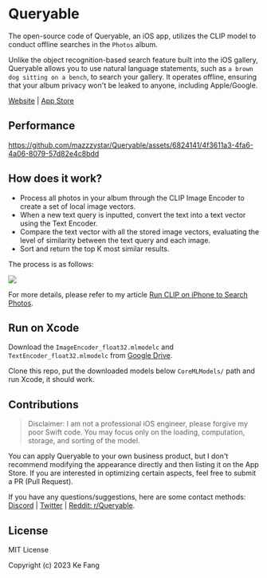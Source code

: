 # Queryable
The open-source code of Queryable, an iOS app, utilizes the CLIP model to conduct offline searches in the `Photos` album.

Unlike the object recognition-based search feature built into the iOS gallery, Queryable allows you to use natural language statements, such as `a brown dog sitting on a bench`, to search your gallery. It operates offline, ensuring that your album privacy won't be leaked to anyone, including Apple/Google.

[Website](https://queryable.app/) | [App Store](https://apps.apple.com/us/app/queryable-find-photo-by-text/id1661598353?platform=iphone)

## Performance
https://github.com/mazzzystar/Queryable/assets/6824141/4f3611a3-4fa6-4a06-8079-57d82e4c8bdd

## How does it work?
* Process all photos in your album through the CLIP Image Encoder to create a set of local image vectors.
* When a new text query is inputted, convert the text into a text vector using the Text Encoder.
* Compare the text vector with all the stored image vectors, evaluating the level of similarity between the text query and each image.
* Sort and return the top K most similar results.

The process is as follows:

![](https://mazzzystar.github.io/images/2022-12-28/Queryable-flow-chart.jpg)

For more details, please refer to my article [Run CLIP on iPhone to Search Photos](https://mazzzystar.github.io/2022/12/29/Run-CLIP-on-iPhone-to-Search-Photos/).


## Run on Xcode
Download the `ImageEncoder_float32.mlmodelc` and `TextEncoder_float32.mlmodelc` from [Google Drive](https://drive.google.com/drive/folders/12ze3UcqrXt9qeySGh_j_zWE-PWRDTzJv?usp=drive_link).

Clone this repo, put the downloaded models below `CoreMLModels/` path and run Xcode, it should work.

## Contributions
> Disclaimer: I am not a professional iOS engineer, please forgive my poor Swift code. You may focus only on the loading, computation, storage, and sorting of the model. 

You can apply Queryable to your own business product, but I don't recommend modifying the appearance directly and then listing it on the App Store. If you are interested in optimizing certain aspects, feel free to submit a PR (Pull Request).

If you have any questions/suggestions, here are some contact methods: [Discord](https://discord.com/invite/R3wNsqq3v5) | [Twitter](https://twitter.com/immazzystar) | [Reddit: r/Queryable](https://www.reddit.com/r/Queryable/).


## License
MIT License

Copyright (c) 2023 Ke Fang
